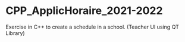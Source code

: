 # CPP_ApplicHoraire_2021-2022
 Exercise in C++ to create a schedule in a school. (Teacher UI using QT Library)
